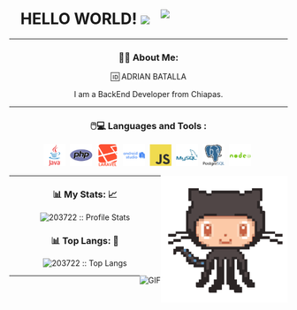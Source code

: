 <div id="header" align="center">
  <img align='right' src="https://media.giphy.com/media/M9gbBd9nbDrOTu1Mqx/giphy.gif" width="230">
  <h1>
    HELLO WORLD!
    <img <img src="https://media.giphy.com/media/VgCDAzcKvsR6OM0uWg/giphy.gif" width="50">
  </h1>
</div>
<div align="center">
  
---
### :technologist: About Me:
:id: ADRIAN BATALLA
  
I am a BackEnd Developer from Chiapas.

---
### :computer_mouse::computer: Languages and Tools :
  <img src="https://github.com/devicons/devicon/blob/master/icons/java/java-original-wordmark.svg" title="Java" alt="Java" width="40" height="40"/>&nbsp;
  <img src="https://github.com/devicons/devicon/blob/master/icons/php/php-original.svg" title="PHP" alt="PHP" width="40" height="40"/>&nbsp;
  <img src="https://github.com/devicons/devicon/blob/master/icons/laravel/laravel-plain-wordmark.svg"  title="Laravel" alt="Laravel" width="40" height="40"/>&nbsp;
  <img src="https://github.com/devicons/devicon/blob/master/icons/androidstudio/androidstudio-plain-wordmark.svg" title="Android" alt="Android" width="40" height="40"/>&nbsp;
  <img src="https://github.com/devicons/devicon/blob/master/icons/javascript/javascript-original.svg" title="JavaScript" alt="JavaScript" width="40" height="40"/>&nbsp;
  <img src="https://github.com/devicons/devicon/blob/master/icons/mysql/mysql-plain-wordmark.svg" title="Mysql" alt="Mysql" width="40" height="40"/>&nbsp;
  <img src="https://github.com/devicons/devicon/blob/master/icons/postgresql/postgresql-original-wordmark.svg" title="Post"  alt="Post" width="40" height="40"/>&nbsp;
  <img src="https://github.com/devicons/devicon/blob/master/icons/nodejs/nodejs-plain-wordmark.svg" title="NodeJS" alt="NodeJS" width="40" height="40"/>&nbsp;

<img align='right' src="https://raw.githubusercontent.com/iCharlesZ/FigureBed/master/img/octocat.gif" width="230">

---

### :bar_chart: My Stats: :chart_with_upwards_trend:
<p align="center"><img src="https://github-readme-stats.vercel.app/api?username=203722&show_icons=true&theme=synthwave" alt="203722 :: Profile Stats" /></p>
  
### :bar_chart: Top Langs: :tongue:
<p align="center"><img src="https://github-readme-stats.vercel.app/api/top-langs/?username=203722&langs_count=10&theme=tokyonight&layout=compact" alt="203722 :: Top Langs" /></p>

<img align="right" alt="GIF" height="160px" src="https://media.giphy.com/media/du3J3cXyzhj75IOgvA/giphy.gif" />

---

</div>
